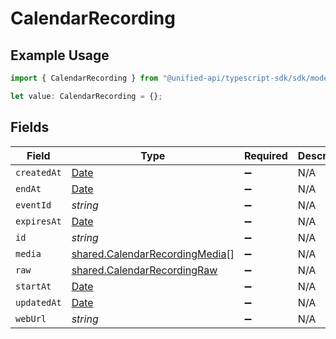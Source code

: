 # CalendarRecording

## Example Usage

```typescript
import { CalendarRecording } from "@unified-api/typescript-sdk/sdk/models/shared";

let value: CalendarRecording = {};
```

## Fields

| Field                                                                                         | Type                                                                                          | Required                                                                                      | Description                                                                                   |
| --------------------------------------------------------------------------------------------- | --------------------------------------------------------------------------------------------- | --------------------------------------------------------------------------------------------- | --------------------------------------------------------------------------------------------- |
| `createdAt`                                                                                   | [Date](https://developer.mozilla.org/en-US/docs/Web/JavaScript/Reference/Global_Objects/Date) | :heavy_minus_sign:                                                                            | N/A                                                                                           |
| `endAt`                                                                                       | [Date](https://developer.mozilla.org/en-US/docs/Web/JavaScript/Reference/Global_Objects/Date) | :heavy_minus_sign:                                                                            | N/A                                                                                           |
| `eventId`                                                                                     | *string*                                                                                      | :heavy_minus_sign:                                                                            | N/A                                                                                           |
| `expiresAt`                                                                                   | [Date](https://developer.mozilla.org/en-US/docs/Web/JavaScript/Reference/Global_Objects/Date) | :heavy_minus_sign:                                                                            | N/A                                                                                           |
| `id`                                                                                          | *string*                                                                                      | :heavy_minus_sign:                                                                            | N/A                                                                                           |
| `media`                                                                                       | [shared.CalendarRecordingMedia](../../../sdk/models/shared/calendarrecordingmedia.md)[]       | :heavy_minus_sign:                                                                            | N/A                                                                                           |
| `raw`                                                                                         | [shared.CalendarRecordingRaw](../../../sdk/models/shared/calendarrecordingraw.md)             | :heavy_minus_sign:                                                                            | N/A                                                                                           |
| `startAt`                                                                                     | [Date](https://developer.mozilla.org/en-US/docs/Web/JavaScript/Reference/Global_Objects/Date) | :heavy_minus_sign:                                                                            | N/A                                                                                           |
| `updatedAt`                                                                                   | [Date](https://developer.mozilla.org/en-US/docs/Web/JavaScript/Reference/Global_Objects/Date) | :heavy_minus_sign:                                                                            | N/A                                                                                           |
| `webUrl`                                                                                      | *string*                                                                                      | :heavy_minus_sign:                                                                            | N/A                                                                                           |